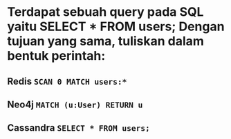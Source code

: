 # Terdapat sebuah query pada SQL yaitu SELECT \* FROM users; Dengan tujuan yang sama, tuliskan dalam bentuk perintah:

## Redis `SCAN 0 MATCH users:*`

## Neo4j `MATCH (u:User) RETURN u`

## Cassandra `SELECT * FROM users;`
